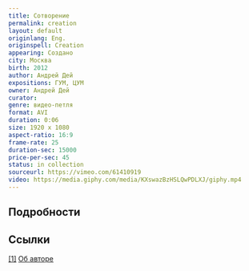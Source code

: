```yaml
---
title: Сотворение
permalink: creation
layout: default
originlang: Eng.
originspell: Creation
appearing: Создано
city: Москва
birth: 2012
author: Андрей Дей
expositions: ГУМ, ЦУМ
owner: Андрей Дей
curator:
genre: видео-петля
format: AVI
duration: 0:06
size: 1920 х 1080
aspect-ratio: 16:9
frame-rate: 25
duration-sec: 15000
price-per-sec: 45
status: in collection
sourceurl: https://vimeo.com/61410919
video: https://media.giphy.com/media/KXswazBzHSLQwPDLXJ/giphy.mp4
---
```


## Подробности

## Ссылки

[[1]](#a1) <span id="f1"></span> [Об авторе](index)
